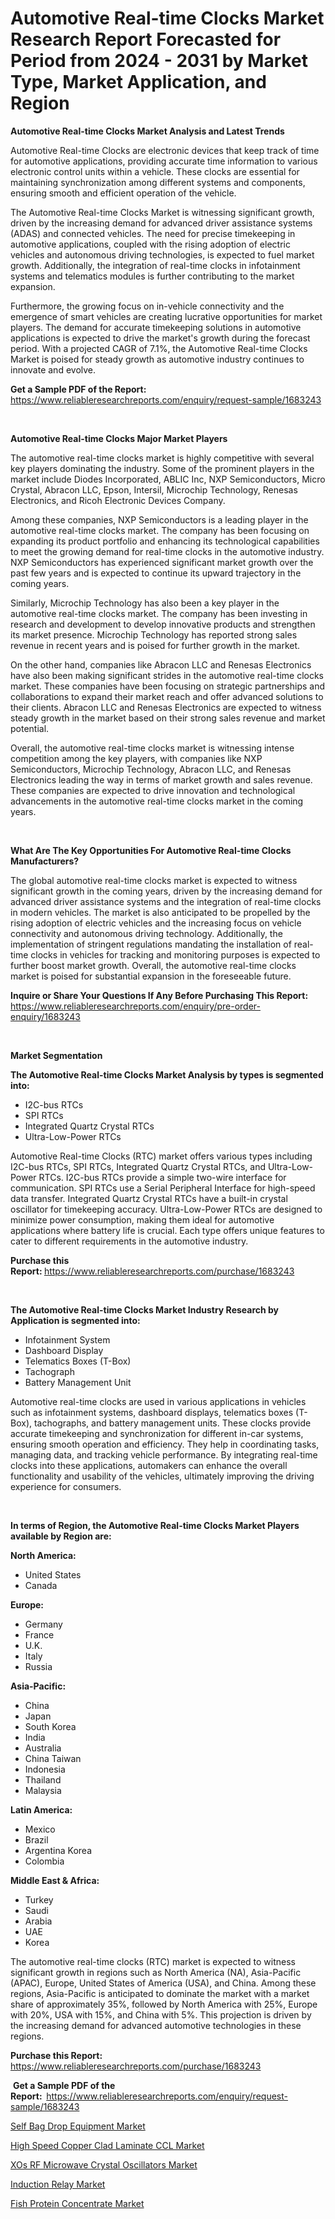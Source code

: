 <p><h1>Automotive Real-time Clocks Market Research Report Forecasted for Period from 2024 -  2031 by Market Type, Market Application, and Region</h1></p><p><strong>Automotive Real-time Clocks Market Analysis and Latest Trends</strong></p>
<p><p>Automotive Real-time Clocks are electronic devices that keep track of time for automotive applications, providing accurate time information to various electronic control units within a vehicle. These clocks are essential for maintaining synchronization among different systems and components, ensuring smooth and efficient operation of the vehicle.</p><p>The Automotive Real-time Clocks Market is witnessing significant growth, driven by the increasing demand for advanced driver assistance systems (ADAS) and connected vehicles. The need for precise timekeeping in automotive applications, coupled with the rising adoption of electric vehicles and autonomous driving technologies, is expected to fuel market growth. Additionally, the integration of real-time clocks in infotainment systems and telematics modules is further contributing to the market expansion.</p><p>Furthermore, the growing focus on in-vehicle connectivity and the emergence of smart vehicles are creating lucrative opportunities for market players. The demand for accurate timekeeping solutions in automotive applications is expected to drive the market's growth during the forecast period. With a projected CAGR of 7.1%, the Automotive Real-time Clocks Market is poised for steady growth as automotive industry continues to innovate and evolve.</p></p>
<p><strong>Get a Sample PDF of the Report:&nbsp;</strong> <a href="https://www.reliableresearchreports.com/enquiry/request-sample/1683243">https://www.reliableresearchreports.com/enquiry/request-sample/1683243</a></p>
<p>&nbsp;</p>
<p><strong>Automotive Real-time Clocks Major Market Players</strong></p>
<p><p>The automotive real-time clocks market is highly competitive with several key players dominating the industry. Some of the prominent players in the market include Diodes Incorporated, ABLIC Inc, NXP Semiconductors, Micro Crystal, Abracon LLC, Epson, Intersil, Microchip Technology, Renesas Electronics, and Ricoh Electronic Devices Company.</p><p>Among these companies, NXP Semiconductors is a leading player in the automotive real-time clocks market. The company has been focusing on expanding its product portfolio and enhancing its technological capabilities to meet the growing demand for real-time clocks in the automotive industry. NXP Semiconductors has experienced significant market growth over the past few years and is expected to continue its upward trajectory in the coming years.</p><p>Similarly, Microchip Technology has also been a key player in the automotive real-time clocks market. The company has been investing in research and development to develop innovative products and strengthen its market presence. Microchip Technology has reported strong sales revenue in recent years and is poised for further growth in the market.</p><p>On the other hand, companies like Abracon LLC and Renesas Electronics have also been making significant strides in the automotive real-time clocks market. These companies have been focusing on strategic partnerships and collaborations to expand their market reach and offer advanced solutions to their clients. Abracon LLC and Renesas Electronics are expected to witness steady growth in the market based on their strong sales revenue and market potential.</p><p>Overall, the automotive real-time clocks market is witnessing intense competition among the key players, with companies like NXP Semiconductors, Microchip Technology, Abracon LLC, and Renesas Electronics leading the way in terms of market growth and sales revenue. These companies are expected to drive innovation and technological advancements in the automotive real-time clocks market in the coming years.</p></p>
<p>&nbsp;</p>
<p><strong>What Are The Key Opportunities For Automotive Real-time Clocks Manufacturers?</strong></p>
<p><p>The global automotive real-time clocks market is expected to witness significant growth in the coming years, driven by the increasing demand for advanced driver assistance systems and the integration of real-time clocks in modern vehicles. The market is also anticipated to be propelled by the rising adoption of electric vehicles and the increasing focus on vehicle connectivity and autonomous driving technology. Additionally, the implementation of stringent regulations mandating the installation of real-time clocks in vehicles for tracking and monitoring purposes is expected to further boost market growth. Overall, the automotive real-time clocks market is poised for substantial expansion in the foreseeable future.</p></p>
<p><strong>Inquire or Share Your Questions If Any Before Purchasing This Report:</strong> <a href="https://www.reliableresearchreports.com/enquiry/pre-order-enquiry/1683243">https://www.reliableresearchreports.com/enquiry/pre-order-enquiry/1683243</a></p>
<p>&nbsp;</p>
<p><strong>Market Segmentation</strong></p>
<p><strong>The Automotive Real-time Clocks Market Analysis by types is segmented into:</strong></p>
<p><ul><li>I2C-bus RTCs</li><li>SPI RTCs</li><li>Integrated Quartz Crystal RTCs</li><li>Ultra-Low-Power RTCs</li></ul></p>
<p><p>Automotive Real-time Clocks (RTC) market offers various types including I2C-bus RTCs, SPI RTCs, Integrated Quartz Crystal RTCs, and Ultra-Low-Power RTCs. I2C-bus RTCs provide a simple two-wire interface for communication. SPI RTCs use a Serial Peripheral Interface for high-speed data transfer. Integrated Quartz Crystal RTCs have a built-in crystal oscillator for timekeeping accuracy. Ultra-Low-Power RTCs are designed to minimize power consumption, making them ideal for automotive applications where battery life is crucial. Each type offers unique features to cater to different requirements in the automotive industry.</p></p>
<p><strong>Purchase this Report:&nbsp;</strong><a href="https://www.reliableresearchreports.com/purchase/1683243">https://www.reliableresearchreports.com/purchase/1683243</a></p>
<p>&nbsp;</p>
<p><strong>The Automotive Real-time Clocks Market Industry Research by Application is segmented into:</strong></p>
<p><ul><li>Infotainment System</li><li>Dashboard Display</li><li>Telematics Boxes (T-Box)</li><li>Tachograph</li><li>Battery Management Unit</li></ul></p>
<p><p>Automotive real-time clocks are used in various applications in vehicles such as infotainment systems, dashboard displays, telematics boxes (T-Box), tachographs, and battery management units. These clocks provide accurate timekeeping and synchronization for different in-car systems, ensuring smooth operation and efficiency. They help in coordinating tasks, managing data, and tracking vehicle performance. By integrating real-time clocks into these applications, automakers can enhance the overall functionality and usability of the vehicles, ultimately improving the driving experience for consumers.</p></p>
<p>&nbsp;</p>
<p><strong>In terms of Region, the Automotive Real-time Clocks Market Players available by Region are:</strong></p>
<p>
    <p> <strong> North America: </strong>
        <ul>
            <li>United States</li>
            <li>Canada</li>
        </ul>
        </p> 
    <p> <strong> Europe: </strong>
        <ul>
            <li>Germany</li>
            <li>France</li>
            <li>U.K.</li>
            <li>Italy</li>
            <li>Russia</li>
        </ul>
        </p> 
    <p> <strong> Asia-Pacific: </strong>
        <ul>
            <li>China</li>
            <li>Japan</li>
            <li>South Korea</li>
            <li>India</li>
            <li>Australia</li>
            <li>China Taiwan</li>
            <li>Indonesia</li>
            <li>Thailand</li>
            <li>Malaysia</li>
        </ul>
        </p> 
    <p> <strong> Latin America: </strong>
        <ul>
            <li>Mexico</li>
            <li>Brazil</li>
            <li>Argentina Korea</li>
            <li>Colombia</li>
        </ul>
        </p> 
    <p> <strong> Middle East & Africa: </strong>
        <ul>
            <li>Turkey</li>
            <li>Saudi</li>
            <li>Arabia</li>
            <li>UAE</li>
            <li>Korea</li>
        </ul>
    </p>
    </p>
<p><p>The automotive real-time clocks (RTC) market is expected to witness significant growth in regions such as North America (NA), Asia-Pacific (APAC), Europe, United States of America (USA), and China. Among these regions, Asia-Pacific is anticipated to dominate the market with a market share of approximately 35%, followed by North America with 25%, Europe with 20%, USA with 15%, and China with 5%. This projection is driven by the increasing demand for advanced automotive technologies in these regions.</p></p>
<p><strong>Purchase this Report: </strong><a href="https://www.reliableresearchreports.com/purchase/1683243">https://www.reliableresearchreports.com/purchase/1683243</a></p>
<p>&nbsp;<strong>Get a Sample PDF of the Report:&nbsp;&nbsp;</strong><a href="https://www.reliableresearchreports.com/enquiry/request-sample/1683243">https://www.reliableresearchreports.com/enquiry/request-sample/1683243</a></p>
<p><strong></strong></p>
<p><p><a href="https://github.com/globismark/Market-Research-Report-List-2/blob/main/self-bag-drop-equipment-market.md">Self Bag Drop Equipment Market</a></p><p><a href="https://medium.com/@kathyburton10/high-speed-copper-clad-laminate-ccl-market-trends-forecast-and-competitive-analysis-to-2031-7ab714fa7c19">High Speed Copper Clad Laminate CCL Market</a></p><p><a href="https://medium.com/@emilywest91/xos-rf-microwave-crystal-oscillators-market-analysis-its-cagr-market-segmentation-and-global-4de1341fd061">XOs RF Microwave Crystal Oscillators Market</a></p><p><a href="https://medium.com/@brendamoreno1988/induction-relay-market-trends-and-market-analysis-forecasted-for-period-2024-2031-2ae98505ddbd">Induction Relay Market</a></p><p><a href="https://github.com/bobicer/Market-Research-Report-List-2/blob/main/fish-protein-concentrate-market.md">Fish Protein Concentrate Market</a></p></p>